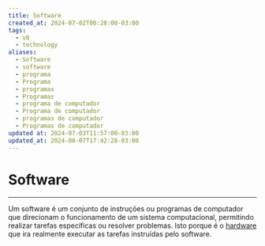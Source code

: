 ```yaml
---
title: Software
created_at: 2024-07-02T00:28:00-03:00
tags:
  - v0
  - technology
aliases:
  - Software
  - software
  - programa
  - Programa
  - programas
  - Programas
  - programa de computador
  - Programa de computador
  - programas de computador
  - Programas de computador
updated at: 2024-07-03T11:57:00-03:00
updated_at: 2024-08-07T17:42:28-03:00
---
```

# Software
---

Um software é um conjunto de instruções ou programas de computador que direcionam o funcionamento de um sistema computacional, permitindo realizar tarefas específicas ou resolver problemas. Isto porque é o [hardware](02/2024-07-02-Hardware.md) que ira realmente executar as tarefas instruídas pelo software.